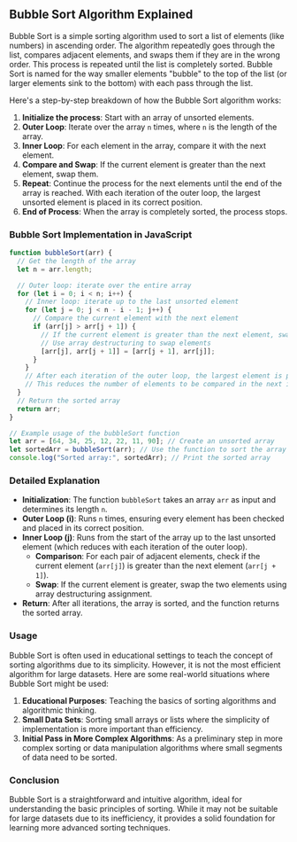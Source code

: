 ## Bubble Sort Algorithm Explained

Bubble Sort is a simple sorting algorithm used to sort a list of elements (like numbers) in ascending order. The algorithm repeatedly goes through the list, compares adjacent elements, and swaps them if they are in the wrong order. This process is repeated until the list is completely sorted. Bubble Sort is named for the way smaller elements "bubble" to the top of the list (or larger elements sink to the bottom) with each pass through the list.

Here's a step-by-step breakdown of how the Bubble Sort algorithm works:

1. **Initialize the process**: Start with an array of unsorted elements. 
2. **Outer Loop**: Iterate over the array `n` times, where `n` is the length of the array. 
3. **Inner Loop**: For each element in the array, compare it with the next element. 
4. **Compare and Swap**: If the current element is greater than the next element, swap them. 
5. **Repeat**: Continue the process for the next elements until the end of the array is reached. With each iteration of the outer loop, the largest unsorted element is placed in its correct position. 
6. **End of Process**: When the array is completely sorted, the process stops.

### Bubble Sort Implementation in JavaScript
```javascript
function bubbleSort(arr) {
  // Get the length of the array
  let n = arr.length;

  // Outer loop: iterate over the entire array
  for (let i = 0; i < n; i++) {
    // Inner loop: iterate up to the last unsorted element
    for (let j = 0; j < n - i - 1; j++) {
      // Compare the current element with the next element
      if (arr[j] > arr[j + 1]) {
        // If the current element is greater than the next element, swap them
        // Use array destructuring to swap elements
        [arr[j], arr[j + 1]] = [arr[j + 1], arr[j]];
      }
    }
    // After each iteration of the outer loop, the largest element is placed in its correct position
    // This reduces the number of elements to be compared in the next iteration
  }
  // Return the sorted array
  return arr;
}

// Example usage of the bubbleSort function
let arr = [64, 34, 25, 12, 22, 11, 90]; // Create an unsorted array
let sortedArr = bubbleSort(arr); // Use the function to sort the array
console.log("Sorted array:", sortedArr); // Print the sorted array

```

### Detailed Explanation

- **Initialization**: The function `bubbleSort` takes an array `arr` as input and determines its length `n`. 
- **Outer Loop (i)**: Runs `n` times, ensuring every element has been checked and placed in its correct position. 
- **Inner Loop (j)**: Runs from the start of the array up to the last unsorted element (which reduces with each iteration of the outer loop). 
  - **Comparison**: For each pair of adjacent elements, check if the current element (`arr[j]`) is greater than the next element (`arr[j + 1]`).
  - **Swap**: If the current element is greater, swap the two elements using array destructuring assignment.
- **Return**: After all iterations, the array is sorted, and the function returns the sorted array.

### Usage

Bubble Sort is often used in educational settings to teach the concept of sorting algorithms due to its simplicity. However, it is not the most efficient algorithm for large datasets. Here are some real-world situations where Bubble Sort might be used:

1. **Educational Purposes**: Teaching the basics of sorting algorithms and algorithmic thinking. 
2. **Small Data Sets**: Sorting small arrays or lists where the simplicity of implementation is more important than efficiency. 
3. **Initial Pass in More Complex Algorithms**: As a preliminary step in more complex sorting or data manipulation algorithms where small segments of data need to be sorted.

### Conclusion
Bubble Sort is a straightforward and intuitive algorithm, ideal for understanding the basic principles of sorting. While it may not be suitable for large datasets due to its inefficiency, it provides a solid foundation for learning more advanced sorting techniques.